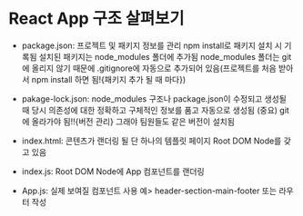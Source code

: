 # React App 구조 살펴보기
- package.json:
  프로젝트 및 패키지 정보를 관리
  npm install로 패키지 설치 시 기록됨
  설치된 패키지는 node_modules 폴더에 추가됨
  node_modules 폴더는 git에 올리지 않기 때문에 .gitignore에 자동으로 추가되어 있음(프로젝트를 처음 받아서 npm install 하면 됨!{패키지 추가 될 때 마다})

- pakage-lock.json:
  node_modules 구조나 package.json이 수정되고 생성될 때 당시 의존성에 대한 정확하고 구체적인 정보를 품고 자동으로 생성됨
  (중요) git에 올라가야 됨!!{버전 관리} 그래야 팀원들도 같은 버전이 설치됨

- index.html:
  콘텐츠가 랜더링 될 단 하나의 템플릿 페이지
  Root DOM Node를 갖고 있음

- index.js:
  Root DOM Node에 App 컴포넌트를 랜더링

- App.js:
  실제 보여질 컴포넌트
  사용 예> header-section-main-footer 또는 라우터 작성